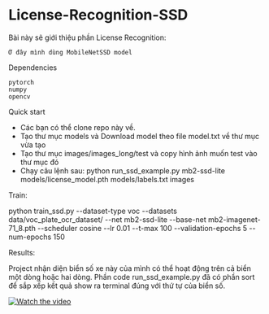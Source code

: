 # License-Recognition-SSD
Bài này sẽ giới thiệu phần License Recognition:

    Ở đây mình dùng MobileNetSSD model

Dependencies

    pytorch
    numpy
    opencv
    
Quick start

- Các bạn có thể clone repo này về.
- Tạo thư mục models và Download model theo file model.txt về thư mục vừa tạo
- Tạo thư mục images/images_long/test và copy hình ảnh muốn test vào thư mục đó
- Chạy câu lệnh sau: python run_ssd_example.py mb2-ssd-lite  models/license_model.pth models/labels.txt images


Train:

python train_ssd.py --dataset-type voc  --datasets data/voc_plate_ocr_dataset/  --net mb2-ssd-lite --base-net mb2-imagenet-71_8.pth  --scheduler cosine --lr 0.01 --t-max 100 --validation-epochs 5 --num-epochs 150 

Results:

Project nhận diện biển số xe này của mình có thể hoạt động trên cả biển một dòng hoặc hai dòng. Phần code run_ssd_example.py đã có phần sort để sắp xếp kết quả show ra terminal đúng với thứ tự của biển số.

[![Watch the video](https://img.youtube.com/vi/aZ0yFEe8_c8/0.jpg)](https://www.youtube.com/watch?v=aZ0yFEe8_c8)
